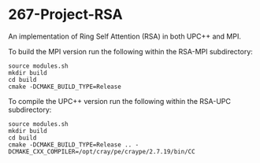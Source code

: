 # 267-Project-RSA

An implementation of Ring Self Attention (RSA) in both UPC++ and MPI.

To build the MPI version run the following within the RSA-MPI subdirectory:
```
source modules.sh
mkdir build
cd build
cmake -DCMAKE_BUILD_TYPE=Release
```

To compile the UPC++ version run the following within the RSA-UPC subdirectory:
```
source modules.sh
mkdir build
cd build
cmake -DCMAKE_BUILD_TYPE=Release .. -DCMAKE_CXX_COMPILER=/opt/cray/pe/craype/2.7.19/bin/CC
```
